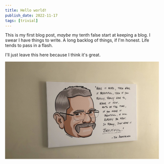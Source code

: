 ```yaml
---
title: Hello world!
publish_date: 2022-11-17
tags: [trivial]
---
```


This is my first blog post, *maybe* my tenth false start at keeping a blog. I swear I have things to write. A long backlog of things, if I'm honest. Life tends to pass in a flash.

I'll just leave this here because I think it's great.

![We miss you, Joe.](/img/joe.jpg)